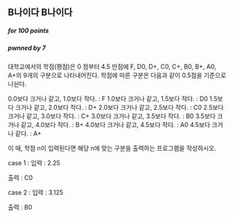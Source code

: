 ## B나이다 B나이다

##### for 100  points

##### pwnned by 7

대학교에서의 학점(평점)은 0 점부터 4.5 만점에 F, D0, D+, C0, C+, B0, B+, A0, A+의 9개의 구분으로 나타내어진다.
학점에 따른 구분은 다음과 같이 0.5점을 기준으로 나뉜다.

0.0보다 크거나 같고, 1.0보다 작다. : F
1.0보다 크거나 같고, 1.5보다 작다. : D0
1.5보다 크거나 같고, 2.0보다 작다. : D+
2.0보다 크거나 같고, 2.5보다 작다. : C0
2.5보다 크거나 같고, 3.0보다 작다. : C+
3.0보다 크거나 같고, 3.5보다 작다. : B0
3.5보다 크거나 같고, 4.0보다 작다. : B+
4.0보다 크거나 같고, 4.5보다 작다. : A0
4.5보다 크거나 같다. : A+

이 때, 학점 n이 입력된다면 해당 n에 맞는 구분을 출력하는 프로그램을 작성하시오.

case 1 :
입력 :
2.25

출력 :
C0

case 2 :
입력 : 
3.125

출력 :
B0
